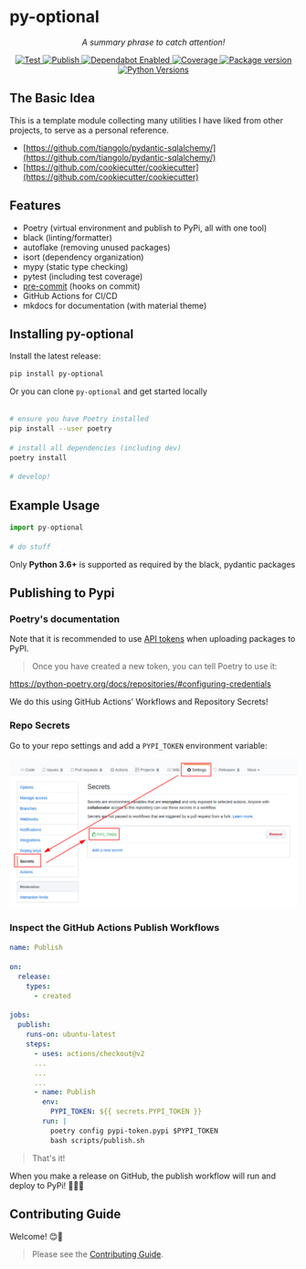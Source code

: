 # py-optional

<p align="center">
    <em>A summary phrase to catch attention!</em>
</p>

<p align="center">
<a href="https://github.com/francipvb/py-optional/actions?query=workflow%3ATest" target="_blank">
    <img src="https://github.com/francipvb/py-optional/workflows/Test/badge.svg" alt="Test">
</a>
<a href="https://github.com/francipvb/py-optional/actions?query=workflow%3APublish" target="_blank">
    <img src="https://github.com/francipvb/py-optional/workflows/Publish/badge.svg" alt="Publish">
</a>
<a href="https://dependabot.com/" target="_blank">
    <img src="https://flat.badgen.net/dependabot/francipvb/py-optional?icon=dependabot" alt="Dependabot Enabled">
</a>
<a href="https://codecov.io/gh/francipvb/py-optional" target="_blank">
    <img src="https://img.shields.io/codecov/c/github/francipvb/py-optional?color=%2334D058" alt="Coverage">
</a>
<a href="https://pypi.org/project/py-optional" target="_blank">
    <img src="https://img.shields.io/pypi/v/py-optional?color=%2334D058&label=pypi%20package" alt="Package version">
</a>
<a href="https://pypi.org/project/py-optional/" target="_blank">
    <img src="https://img.shields.io/pypi/pyversions/py-optional.svg" alt="Python Versions">
</a>

## The Basic Idea

This is a template module collecting many utilities I have liked from other projects, to serve as a personal reference.

- [https://github.com/tiangolo/pydantic-sqlalchemy/](https://github.com/tiangolo/pydantic-sqlalchemy/)
- [https://github.com/cookiecutter/cookiecutter](https://github.com/cookiecutter/cookiecutter)

## Features

- Poetry (virtual environment and publish to PyPi, all with one tool)
- black (linting/formatter)
- autoflake (removing unused packages)
- isort (dependency organization)
- mypy (static type checking)
- pytest (including test coverage)
- [pre-commit](https://pre-commit.com/) (hooks on commit)
- GitHub Actions for CI/CD
- mkdocs for documentation (with material theme)

## Installing py-optional

Install the latest release:

```bash
pip install py-optional
```

Or you can clone `py-optional` and get started locally

```bash

# ensure you have Poetry installed
pip install --user poetry

# install all dependencies (including dev)
poetry install

# develop!

```

## Example Usage

```python
import py-optional

# do stuff
```

Only **Python 3.6+** is supported as required by the black, pydantic packages

## Publishing to Pypi

### Poetry's documentation

Note that it is recommended to use [API tokens](https://pypi.org/help/#apitoken) when uploading packages to PyPI.

>Once you have created a new token, you can tell Poetry to use it:

<https://python-poetry.org/docs/repositories/#configuring-credentials>

We do this using GitHub Actions' Workflows and Repository Secrets!

### Repo Secrets

Go to your repo settings and add a `PYPI_TOKEN` environment variable:

![Github Actions setup of Poetry token environment variable](images/Github-Secrets-PYPI_TOKEN-Setup.png)

### Inspect the GitHub Actions Publish Workflows

```yml
name: Publish

on:
  release:
    types:
      - created

jobs:
  publish:
    runs-on: ubuntu-latest
    steps:
      - uses: actions/checkout@v2
      ...
      ...
      ...
      - name: Publish
        env:
          PYPI_TOKEN: ${{ secrets.PYPI_TOKEN }}
        run: |
          poetry config pypi-token.pypi $PYPI_TOKEN
          bash scripts/publish.sh
```

> That's it!

When you make a release on GitHub, the publish workflow will run and deploy to PyPi! 🚀🎉😎

## Contributing Guide

Welcome! 😊👋

> Please see the [Contributing Guide](CONTRIBUTING.md).
